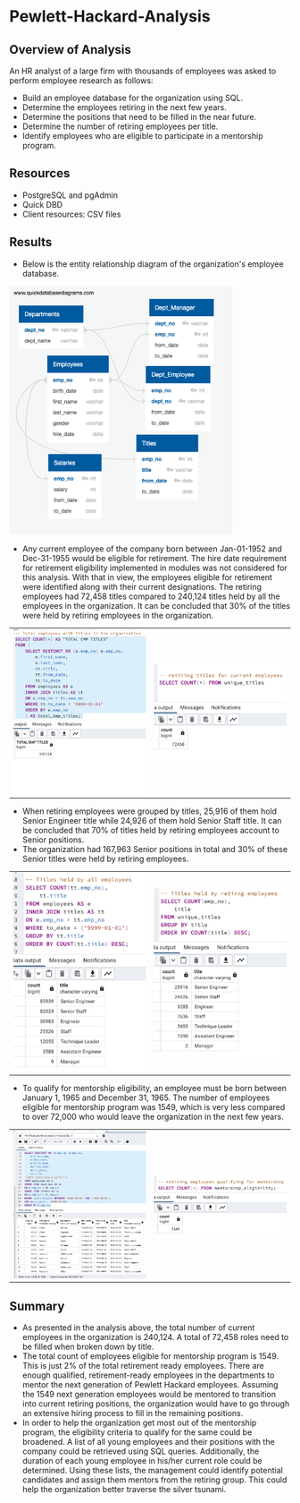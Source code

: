 # Pewlett-Hackard-Analysis

## Overview of Analysis
An HR analyst of a large firm with thousands of employees was asked to perform employee research as follows:
- Build an employee database for the organization using SQL.
- Determine the employees retiring in the next few years.
- Determine the positions that need to be filled in the near future.
- Determine the number of retiring employees per title.
- Identify employees who are eligible to participate in a mentorship program.

## Resources

- PostgreSQL and pgAdmin
- Quick DBD
- Client resources: CSV files

## Results
- Below is the entity relationship diagram of the organization's employee database.
<img src="images/EmployeeDB.png" width="400"/>

- Any current employee of the company born between Jan-01-1952 and Dec-31-1955 would be eligible for retirement. The hire date requirement for retirement eligibility implemented in modules was not considered for this analysis. With that in view, the employees eligible for retirement were identified along with their current designations. The retiring employees had 72,458 titles compared to 240,124 titles held by all the employees in the organization. It can be concluded that 30% of the titles were held by retiring employees in the organization.
<table>
  <tr>
    <td><img src="images/Total_Emp_Titles.png" width="300"/></td>
    <td><img src="images/Retiring_Emp_Titles.png" width="300"/></td>
  </tr>
</table>

- When retiring employees were grouped by titles, 25,916 of them hold Senior Engineer title while 24,926 of them hold Senior Staff title. It can be concluded that 70% of titles held by retiring employees account to Senior positions. 
- The organization had 167,963 Senior positions in total and 30% of these Senior titles were held by retiring employees.
<table>
  <tr>
    <td><img src="images/Emp_title_groups.png" width="300" /></td>
    <td><img src="images/Retiring_title_groups.png" width="300"/></td>
  </tr>
</table>

- To qualify for mentorship eligibility, an employee must be born between January 1, 1965 and December 31, 1965. The number of employees eligible for mentorship program was 1549, which is very less compared to over 72,000 who would leave the organization in the next few years.
<table>
  <tr>
    <td><img src="images/Mentorship_eligible.png" width="300" /></td>
    <td><img src="images/Mentorship_eligible_cnt.png" width="300"/></td>
  </tr>
</table>

## Summary

- As presented in the analysis above, the total number of current employees in the organization is 240,124. A total of 72,458 roles need to be filled when broken down by title.
- The total count of employees eligible for mentorship program is 1549. This is just 2% of the total retirement ready employees. There are enough qualified, retirement-ready employees in the departments to mentor the next generation of Pewlett Hackard employees. Assuming the 1549 next generation employees would be mentored to transition into current retiring positions, the organization would have to go through an extensive hiring process to fill in the remaining positions.
- In order to help the organization get most out of the mentorship program, the eligibility criteria to qualify for the same could be broadened. A list of all young employees and their positions with the company could be retrieved using SQL queries. Additionally, the duration of each young employee in his/her current role could be determined. Using these lists, the management could identify potential candidates and assign them mentors from the retiring group. This could help the organization better traverse the silver tsunami. 
